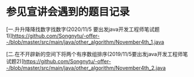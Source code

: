 # 参见宣讲会遇到的题目记录

[一.升升降降找数字找数字(2020/11/5 要出发java开发工程师笔试题1)]https://github.com/Songnytu/-offer--/blob/master/src/main/java/other_algorithm/November4th_1.java

[二.在不开辟新的空间下将两个有序数组排序(2019/11/5要出发java开发工程师笔试题2)]https://github.com/Songnytu/-offer--/blob/master/src/main/java/other_algorithm/November4th_2.java